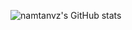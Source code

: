 ![namtanvz's GitHub stats](https://github-readme-stats.vercel.app/api?username=namtanvz&show_icons=true&theme=radical)



<!---
namtanvz/namtanvz is a ✨ special ✨ repository because its `README.md` (this file) appears on your GitHub profile.
You can click the Preview link to take a look at your changes.
--->
